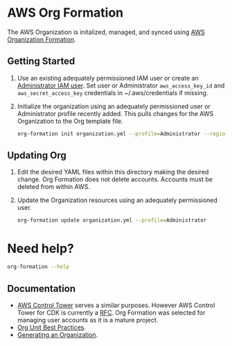 # AWS Org Formation

The AWS Organization is initalized, managed, and synced using [AWS Organization Formation](https://github.com/org-formation/org-formation-cli).


## Getting Started

1. Use an existing adequately permissioned IAM user or create an [Administrator IAM user](https://docs.aws.amazon.com/mediapackage/latest/ug/setting-up-create-iam-user.html). Set user or Administrator `aws_access_key_id` and `aws_secret_access_key` credentials in ~/.aws/credentials if missing.

2. Initialize the organization using an adequately permissioned user or Administrator profile recently added. This pulls changes for the AWS Organization to the Org template file.

    ```bash
    org-formation init organization.yml --profile=Administrator --region us-east-2
    ```

## Updating Org

1. Edit the desired YAML files within this directory making the desired change. Org Formation does not delete accounts. Accounts must be deleted from within AWS.

2. Update the Organization resources using an adequately permissioned user. 
   
    ```bash
    org-formation update organization.yml --profile=Administrator
    ```

# Need help?

```bash
org-formation --help
```

## Documentation

* [AWS Control Tower](https://aws.amazon.com/controltower/) serves a similar purposes. However AWS Control Tower for CDK is currently a [RFC](https://github.com/aws/aws-cdk-rfcs/issues/81). Org Formation was selected for managing user accounts as it is a mature project.
* [Org Unit Best Practices](https://aws.amazon.com/blogs/mt/best-practices-for-organizational-units-with-aws-organizations/?org_product_rc_OUBlog).
* [Generating an Organization](https://github.com/org-formation/org-formation-cli/blob/master/docs/articles/org-formation.md#generating-an-organizationyml-file).
